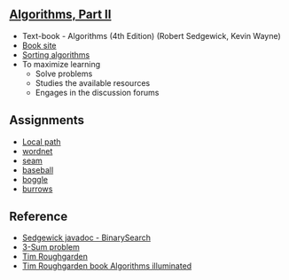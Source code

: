## [Algorithms, Part II](https://www.coursera.org/learn/algorithms-part2/)

* Text-book - Algorithms (4th Edition) (Robert Sedgewick, Kevin Wayne)
* [Book site](https://algs4.cs.princeton.edu/home/)
* [Sorting algorithms](https://algs4.cs.princeton.edu/20sorting/)
*  To maximize learning
   * Solve problems
   * Studies the available resources
   * Engages in the discussion forums




## Assignments

* [Local path](C:\git\algorithms\percolation)
* [wordnet](https://coursera.cs.princeton.edu/algs4/assignments/wordnet/specification.php)
* [seam](https://coursera.cs.princeton.edu/algs4/assignments/seam/specification.php)
* [baseball](https://coursera.cs.princeton.edu/algs4/assignments/baseball/specification.php)
* [boggle](https://coursera.cs.princeton.edu/algs4/assignments/boggle/specification.php)
* [burrows](https://coursera.cs.princeton.edu/algs4/assignments/burrows/specification.php)



## Reference
* [Sedgewick javadoc - BinarySearch](https://algs4.cs.princeton.edu/code/javadoc/edu/princeton/cs/algs4/BinarySearch.html)
* [3-Sum problem](https://en.wikipedia.org/wiki/3SUM)
* [Tim Roughgarden](http://timroughgarden.org/videos.html)
* [Tim Roughgarden book Algorithms illuminated](http://www.algorithmsilluminated.org/)